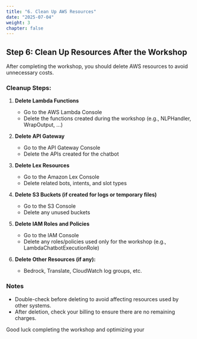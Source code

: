 ```yaml
---
title: "6. Clean Up AWS Resources"
date: "2025-07-04"
weight: 3
chapter: false
---
```


## Step 6: Clean Up Resources After the Workshop

After completing the workshop, you should delete AWS resources to avoid unnecessary costs.

### Cleanup Steps:

1. **Delete Lambda Functions**
   - Go to the AWS Lambda Console
   - Delete the functions created during the workshop (e.g., NLPHandler, WrapOutput, ...)

2. **Delete API Gateway**
   - Go to the API Gateway Console
   - Delete the APIs created for the chatbot

3. **Delete Lex Resources**
   - Go to the Amazon Lex Console
   - Delete related bots, intents, and slot types

4. **Delete S3 Buckets (if created for logs or temporary files)**
   - Go to the S3 Console
   - Delete any unused buckets

5. **Delete IAM Roles and Policies**
   - Go to the IAM Console
   - Delete any roles/policies used only for the workshop (e.g., LambdaChatbotExecutionRole)

6. **Delete Other Resources (if any):**
   - Bedrock, Translate, CloudWatch log groups, etc.

### Notes
- Double-check before deleting to avoid affecting resources used by other systems.
- After deletion, check your billing to ensure there are no remaining charges.

Good luck completing the workshop and optimizing your